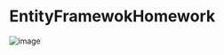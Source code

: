 # EntityFramewokHomework

![image](https://user-images.githubusercontent.com/87036978/180176538-f7c10869-b2a1-42b9-8236-8ed5927e2554.png)
